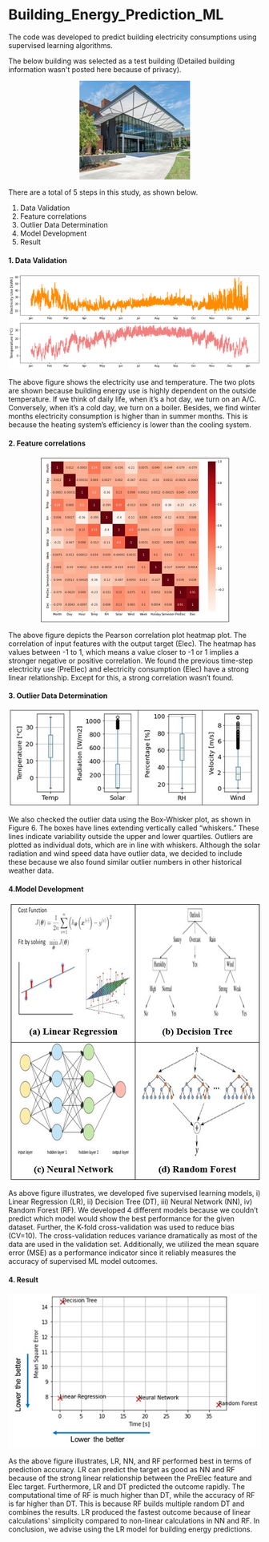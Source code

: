 # Building_Energy_Prediction_ML

The code was developed to predict building electricity consumptions using supervised learning algorithms. 

The below building was selected as a test building (Detailed building information wasn't posted here because of privacy).
<p align="center">
  <img src="images/Test_Building.JPG"/>
</p>


There are a total of 5 steps in this study, as shown below.
1. Data Validation
2. Feature correlations
3. Outlier Data Determination
4. Model Development
5. Result 

#### 1. Data Validation
<p align="center">
  <img src="images/Data.JPG"/>
</p>
The above figure shows the electricity use and temperature. The two plots are shown because building energy use is highly dependent on the outside temperature. If we think of daily life, when it’s a hot day, we turn on an A/C. Conversely, when it’s a cold day, we turn on a boiler. Besides, we find winter months electricity consumption is higher than in summer months. This is because the heating system’s efficiency is lower than the cooling system. 

#### 2. Feature correlations
<p align="center">
  <img src="images/Pearson_Correlation_HeatMap.JPG"/>
</p>
The above figure depicts the Pearson correlation plot heatmap plot. The correlation of input features with the output target (Elec). The heatmap has values between -1 to 1, which means a value closer to -1 or 1 implies a stronger negative or positive correlation. We found the previous time-step electricity use (PreElec) and electricity consumption (Elec) have a strong linear relationship. Except for this, a strong correlation wasn’t found.

#### 3. Outlier Data Determination
<p align="center">
  <img src="images/Box_Whisker.JPG"/>
</p>
We also checked the outlier data using the Box-Whisker plot, as shown in Figure 6. The boxes have lines extending vertically called “whiskers.” These lines indicate variability outside the upper and lower quartiles. Outliers are plotted as individual dots, which are in line with whiskers. Although the solar radiation and wind speed data have outlier data, we decided to include these because we also found similar outlier numbers in other historical weather data. 

#### 4.Model Development
<p align="center">
  <img src="images/Used_algorithms.JPG"/>
</p>
As above figure illustrates, we developed five supervised learning models, i) Linear Regression (LR), ii) Decision Tree (DT), iii) Neural Network (NN),  iv) Random Forest (RF). We developed 4 different models because we couldn’t predict which model would show the best performance for the given dataset. 
Further, the K-fold cross-validation was used to reduce bias (CV=10). The cross-validation reduces variance dramatically as most of the data are used in the validation set. 
Additionally, we utilized the mean square error (MSE) as a performance indicator since it reliably measures the accuracy of supervised ML model outcomes.

#### 4. Result 
<p align="center">
  <img src="images/Result.jpg"/>
</p>
As the above figure illustrates, LR, NN, and RF performed best in terms of prediction accuracy. LR can predict the target as good as NN and RF because of the strong linear relationship between the PreElec feature and Elec target. 
Furthermore, LR and DT predicted the outcome rapidly. The computational time of RF is much higher than DT, while the accuracy of RF is far higher than DT. This is because RF builds multiple random DT and combines the results. LR produced the fastest outcome because of linear calculations' simplicity compared to non-linear calculations in NN and RF.
In conclusion, we advise using the LR model for building energy predictions.
